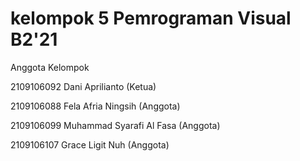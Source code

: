 # kelompok 5 Pemrograman Visual B2'21 
Anggota Kelompok 

2109106092 Dani Aprilianto (Ketua)

2109106088 Fela Afria Ningsih (Anggota)

2109106099 Muhammad Syarafi Al Fasa (Anggota)

2109106107 Grace Ligit Nuh (Anggota)
